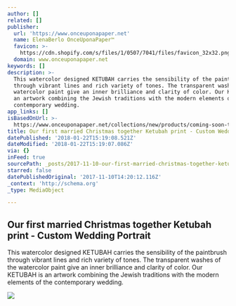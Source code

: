 ```yaml
---
author: []
related: []
publisher:
  url: 'https://www.onceuponapaper.net'
  name: ElenaBerlo OnceUponaPaper™
  favicon: >-
    https://cdn.shopify.com/s/files/1/0507/7041/files/favicon_32x32.png?v=1507377148
  domain: www.onceuponapaper.net
keywords: []
description: >-
  This watercolor designed KETUBAH carries the sensibility of the paintbrush
  through vibrant lines and rich variety of tones. The transparent washes of the
  watercolor paint give an inner brilliance and clarity of color. Our KETUBAH is
  an artwork combining the Jewish traditions with the modern elements of the
  contemporary wedding.
app_links: []
isBasedOnUrl: >-
  https://www.onceuponapaper.net/collections/new/products/coming-soon-this-first-married-christmas-cards-with-wedding-portrait
title: Our first married Christmas together Ketubah print - Custom Wedding Portrait
datePublished: '2018-01-22T15:19:08.521Z'
dateModified: '2018-01-22T15:19:07.086Z'
via: {}
inFeed: true
sourcePath: _posts/2017-11-10-our-first-married-christmas-together-ketubah-print-custom.md
starred: false
datePublishedOriginal: '2017-11-10T14:20:12.116Z'
_context: 'http://schema.org'
_type: MediaObject

---
```

<article style=""><h1>Our first married Christmas together Ketubah print - Custom Wedding Portrait</h1><p>This watercolor designed KETUBAH carries the sensibility of the paintbrush through vibrant lines and rich variety of tones. The transparent washes of the watercolor paint give an inner brilliance and clarity of color. Our KETUBAH is an artwork combining the Jewish traditions with the modern elements of the contemporary wedding.</p><img src="http://cdn.shopify.com/s/files/1/0507/7041/products/Stacy-Naftaly-ketubah3_600x.jpg?v=1510236986" /></article>